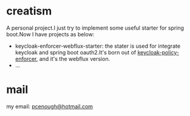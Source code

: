 # creatism
A personal project.I just try to implement some useful starter for spring boot.Now I have projects as below:
* keycloak-enforcer-webflux-starter: the stater is used for integrate keycloak and spring boot oauth2.It's born out of <a href="https://github.com/keycloak/keycloak/tree/main/authz/policy-enforcer">keycloak-policy-enforcer</a>, and it's the webflux version.
* ...
# mail
my email: pcenough@hotmail.com
